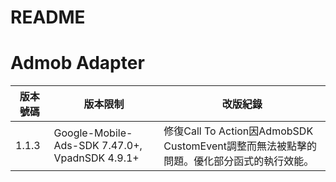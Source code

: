 README
===========================

Admob Adapter
===========================

|版本號碼|版本限制|改版紀錄|
|----|----------------|----------------|
|1.1.3|Google-Mobile-Ads-SDK 7.47.0+, VpadnSDK 4.9.1+|修復Call To Action因AdmobSDK CustomEvent調整而無法被點擊的問題。優化部分函式的執行效能。|
